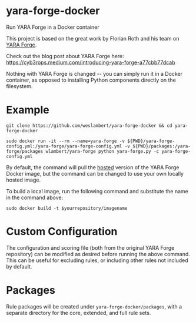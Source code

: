 # yara-forge-docker
Run YARA Forge in a Docker container

This project is based on the great work by Florian Roth and his team on [YARA Forge](https://github.com/yarahq/yara-forge). 

Check out the blog post about YARA Forge here: https://cyb3rops.medium.com/introducing-yara-forge-a77cbb77dcab

Nothing with YARA Forge is changed -- you can simply run it in a Docker container, as opposed to installing Python components directly on the filesystem.

# Example
```
git clone https://github.com/weslambert/yara-forge-docker && cd yara-forge-docker

sudo docker run -it --rm --name=yara-forge -v ${PWD}/yara-forge-config.yml:/yara-forge/yara-forge-config.yml -v ${PWD}/packages:/yara-forge/packages wlambert/yara-forge python yara-forge.py -c yara-forge-config.yml
```

By default, the command will pull the [hosted](https://hub.docker.com/r/wlambert/yara-forge) version of the YARA Forge Docker image, but the command can be changed to use your own locally hosted image.

To build a local image, run the following command and substitute the name in the command above:

`sudo docker build -t $yourrepository/imagename`

# Custom Configuration
The configuration and scoring file (both from the original YARA Forge repository) can be modified as desired before running the above command. This can be useful for excluding rules, or including other rules not included by default.

# Packages
Rule packages will be created under `yara-forge-docker/packages`, with a separate directory for the core, extended, and full rule sets.
